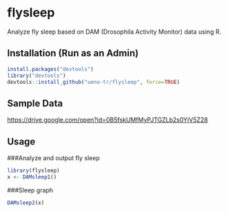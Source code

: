 # flysleep

Analyze fly sleep based on DAM (Drosophila Activity Monitor) data using R.

## Installation (Run as an Admin)

```r
install.packages("devtools")
library("devtools")
devtools::install_github("ueno-tr/flysleep", force=TRUE)
```

## Sample Data
https://drive.google.com/open?id=0B5fskUMfMyPJTGZLb2s0YjV5Z28

## Usage

###Analyze and output fly sleep
```r
library(flysleep)
x <- DAMsleep1()
```
###Sleep graph
```r
DAMsleep2(x)
```
